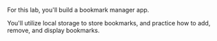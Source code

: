 For this lab, you'll build a bookmark manager app.

You'll utilize local storage to store bookmarks, and practice how to add, remove, and display bookmarks.